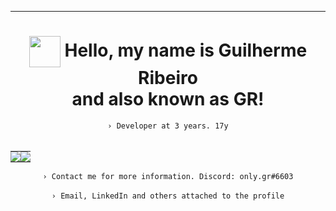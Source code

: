 <div align="center">

------------------------------------------------------------------

 <h1 align="center"><img align="center" src="https://user-images.githubusercontent.com/61317250/229319653-07e3d55a-35a2-4fcd-9919-81aafb6b99e9.png" max-width="50px" width="50px"> Hello, my name is Guilherme Ribeiro<br>and also known as <b>GR</b>!</h1>
  <code align=center>› Developer at 3 years. 17y</code>
 <br><br>
    <table><tr><td style="padding: 0; width=50%">
      <img src="https://github-readme-stats.vercel.app/api/?username=guidsribeiro&show_icons=true&bg_color=24273a&text_color=cad3f5&icon_color=c6a0f6&title_color=8bd5ca&count_private=true&hide_border=true&hide_title=true" /></td>
      <td style="padding: 0; width=50%"><img src="https://github-readme-stats.vercel.app/api/top-langs/?username=guidsribeiro&show_icons=true&bg_color=24273a&text_color=cad3f5&icon_color=c6a0f6&title_color=8bd5ca&count_private=true&hide_border=true&hide_title=true" /></td></tr></table>  
  <code align=center>› Contact me for more information. Discord: only.gr#6603</code>
  <br>
  <br>
  <code align=center>› Email, LinkedIn and others attached to the profile</code>

</div>
